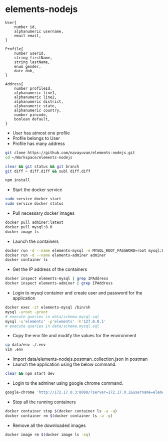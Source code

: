 # elements-nodejs

    User{
    	number id,
    	alphanumeric username,
    	email email,
    }

    Profile{
    	number userId,
    	string firstName,
    	string lastName,
    	enum gender,
    	date dob,
    }

    Address{
    	number profileId,
    	alphanumeric line1,
    	alphanumeric line2,
    	alphanumeric district,
    	alphanumeric state,
    	alphanumeric country,
    	number pincode,
    	boolean default,
    }

 - User has atmost one profile 
 - Profile belongs to User 
 - Profile has many address

```sh
git clone https://github.com/navayuvan/elements-nodejs.git
cd ~/Workspace/elements-nodejs

clear && git status && git branch
git diff > diff.diff && subl diff.diff

npm install
```
- Start the docker service
```sh
sudo service docker start
sudo service docker status
```
- Pull necessary docker images
```sh
docker pull adminer:latest
docker pull mysql:8.0
docker image ls
```
- Launch the containers
```sh
docker run -d --name elements-mysql -e MYSQL_ROOT_PASSWORD=root mysql:8.0
docker run -d --name elements-adminer adminer
docker container ls
```
- Get the IP address of the containers
```sh
docker inspect elements-mysql | grep IPAddress
docker inspect elements-adminer | grep IPAddress
```
- Login to mysql container and create user and password for the application
```sh
docker exec -it elements-mysql /bin/sh
mysql -uroot -proot
# execute queries in data/schema.mysql.sql
mysql -u'elements' -p'elements' -h'127.0.0.1'
# execute queries in data/schema.mysql.sql
```
- Copy the env file and modify the values for the environment
```sh
cp data/env ./.env
vim .env
```
- Import data/elements-nodejs.postman_collection.json in postman
- Launch the application using the below command.
```sh
clear && npm start dev
```
- Login to the adminer using google chrome command.
```sh
google-chrome 'http://172.17.0.3:8080/?server=172.17.0.2&username=elements&db=elements&sql='
```
- Stop all the running containers
```sh
docker container stop $(docker container ls -a -q)
docker container rm $(docker container ls -a -q)
```
- Remove all the downloaded images
```sh
docker image rm $(docker image ls -aq)
```
